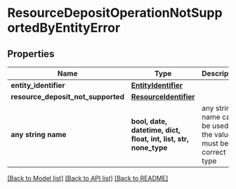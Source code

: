 # ResourceDepositOperationNotSupportedByEntityError


## Properties
Name | Type | Description | Notes
------------ | ------------- | ------------- | -------------
**entity_identifier** | [**EntityIdentifier**](EntityIdentifier.md) |  | 
**resource_deposit_not_supported** | [**ResourceIdentifier**](ResourceIdentifier.md) |  | 
**any string name** | **bool, date, datetime, dict, float, int, list, str, none_type** | any string name can be used but the value must be the correct type | [optional]

[[Back to Model list]](../README.md#documentation-for-models) [[Back to API list]](../README.md#documentation-for-api-endpoints) [[Back to README]](../README.md)



